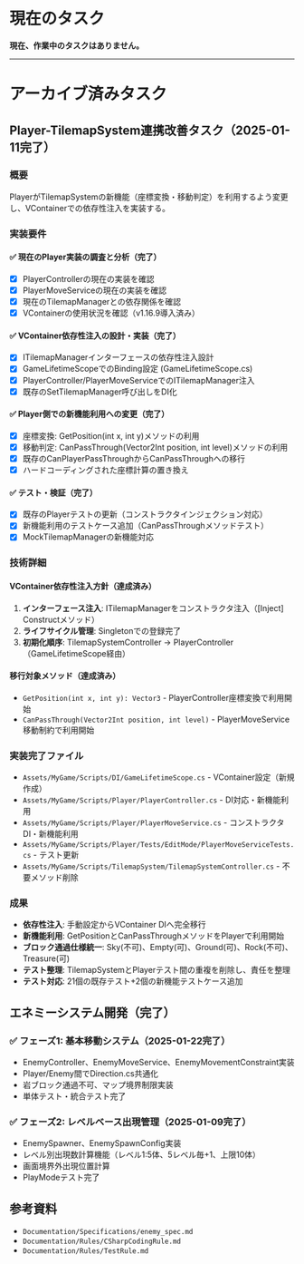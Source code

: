 # 現在のタスク

**現在、作業中のタスクはありません。**

---

# アーカイブ済みタスク

## Player-TilemapSystem連携改善タスク（2025-01-11完了）

### 概要
PlayerがTilemapSystemの新機能（座標変換・移動判定）を利用するよう変更し、VContainerでの依存性注入を実装する。

### 実装要件

#### ✅ 現在のPlayer実装の調査と分析（完了）
- [x] PlayerControllerの現在の実装を確認
- [x] PlayerMoveServiceの現在の実装を確認  
- [x] 現在のTilemapManagerとの依存関係を確認
- [x] VContainerの使用状況を確認（v1.16.9導入済み）

#### ✅ VContainer依存性注入の設計・実装（完了）
- [x] ITilemapManagerインターフェースの依存性注入設計
- [x] GameLifetimeScopeでのBinding設定 (GameLifetimeScope.cs)
- [x] PlayerController/PlayerMoveServiceでのITilemapManager注入
- [x] 既存のSetTilemapManager呼び出しをDI化

#### ✅ Player側での新機能利用への変更（完了）
- [x] 座標変換: GetPosition(int x, int y)メソッドの利用
- [x] 移動判定: CanPassThrough(Vector2Int position, int level)メソッドの利用
- [x] 既存のCanPlayerPassThroughからCanPassThroughへの移行
- [x] ハードコーディングされた座標計算の置き換え

#### ✅ テスト・検証（完了）
- [x] 既存のPlayerテストの更新（コンストラクタインジェクション対応）
- [x] 新機能利用のテストケース追加（CanPassThroughメソッドテスト）
- [x] MockTilemapManagerの新機能対応

### 技術詳細

#### VContainer依存性注入方針（達成済み）
1. **インターフェース注入**: ITilemapManagerをコンストラクタ注入（[Inject] Constructメソッド）
2. **ライフサイクル管理**: Singletonでの登録完了
3. **初期化順序**: TilemapSystemController -> PlayerController（GameLifetimeScope経由）

#### 移行対象メソッド（達成済み）
- `GetPosition(int x, int y): Vector3` - PlayerController座標変換で利用開始
- `CanPassThrough(Vector2Int position, int level)` - PlayerMoveService移動制約で利用開始

### 実装完了ファイル
- `Assets/MyGame/Scripts/DI/GameLifetimeScope.cs` - VContainer設定（新規作成）
- `Assets/MyGame/Scripts/Player/PlayerController.cs` - DI対応・新機能利用
- `Assets/MyGame/Scripts/Player/PlayerMoveService.cs` - コンストラクタDI・新機能利用
- `Assets/MyGame/Scripts/Player/Tests/EditMode/PlayerMoveServiceTests.cs` - テスト更新
- `Assets/MyGame/Scripts/TilemapSystem/TilemapSystemController.cs` - 不要メソッド削除

### 成果
- **依存性注入**: 手動設定からVContainer DIへ完全移行
- **新機能利用**: GetPositionとCanPassThroughメソッドをPlayerで利用開始
- **ブロック通過仕様統一**: Sky(不可)、Empty(可)、Ground(可)、Rock(不可)、Treasure(可)
- **テスト整理**: TilemapSystemとPlayerテスト間の重複を削除し、責任を整理
- **テスト対応**: 21個の既存テスト+2個の新機能テストケース追加

## エネミーシステム開発（完了）

### ✅ フェーズ1: 基本移動システム（2025-01-22完了）
- EnemyController、EnemyMoveService、EnemyMovementConstraint実装
- Player/Enemy間でDirection.cs共通化
- 岩ブロック通過不可、マップ境界制限実装
- 単体テスト・統合テスト完了

### ✅ フェーズ2: レベルベース出現管理（2025-01-09完了）
- EnemySpawner、EnemySpawnConfig実装
- レベル別出現数計算機能（レベル1:5体、5レベル毎+1、上限10体）
- 画面境界外出現位置計算
- PlayModeテスト完了

## 参考資料
- `Documentation/Specifications/enemy_spec.md`
- `Documentation/Rules/CSharpCodingRule.md`
- `Documentation/Rules/TestRule.md`